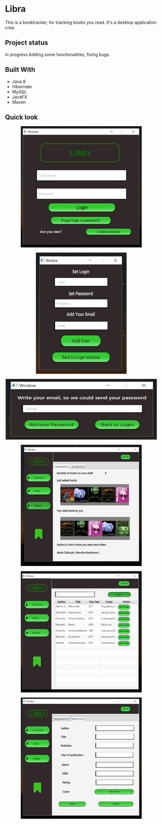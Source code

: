 # Libra

This is a booktracker, for tracking books you read. It's a desktop application crea.

## Project status

In progress.Adding some functionalities, fixing bugs.

## Built With

* Java 8
* Hibernate
* MySQL
* JavaFX
* Maven
  

## Quick look
<p align="center">
  <img width="400" height="400" src="https://github.com/AlarQ/Libra/blob/master/images/logging.JPG">
</p>
<p align="center">
  <img width="300" height="400" src="https://github.com/AlarQ/Libra/blob/master/images/create_acc.JPG">
</p>
<p align="center">
  <img width="500" height="200" src="https://github.com/AlarQ/Libra/blob/master/images/retrieve.JPG">
</p>
<p align="center">
  <img width="400" height="400" src="https://github.com/AlarQ/Libra/blob/master/images/user.JPG">
</p>
<p align="center">
  <img width="400" height="400" src="https://github.com/AlarQ/Libra/blob/master/images/library.JPG">
</p>
<p align="center">
  <img width="400" height="400" src="https://github.com/AlarQ/Libra/blob/master/images/add_book_manual.JPG">
</p>
